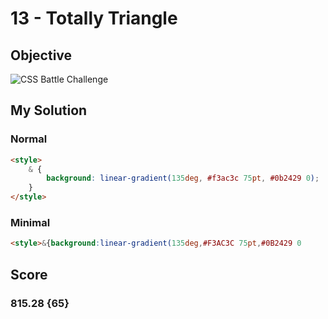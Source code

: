 # 13 - Totally Triangle

## Objective

![CSS Battle Challenge](https://cssbattle.dev/targets/13.png)

## My Solution

### Normal

```html
<style>
	& {
		background: linear-gradient(135deg, #f3ac3c 75pt, #0b2429 0);
	}
</style>
```

### Minimal

```html
<style>&{background:linear-gradient(135deg,#F3AC3C 75pt,#0B2429 0
```

## Score

### 815.28 {65}
